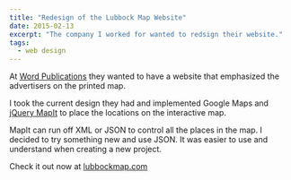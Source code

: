 ```yaml
---
title: "Redesign of the Lubbock Map Website"
date: 2015-02-13
excerpt: "The company I worked for wanted to redsign their website."
tags:
  - web design
---
```


At [Word Publications](http://wordpub.com/) they wanted to have a website that emphasized the advertisers on the printed map.

I took the current design they had and implemented Google Maps and [jQuery MapIt](http://lifeinthegrid.com/labs/mapit/) to place the locations on the interactive map.

MapIt can run off XML or JSON to control all the places in the map. I decided to try something new and use JSON. It was easier to use and understand when creating a new project.

Check it out now at [lubbockmap.com](http://lubbockmap.com)
